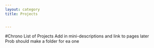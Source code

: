 ```yaml
---
layout: category
title: Projects


---
```


#Chrono List of Projects
Add in mini-descriptions and link to pages later
Prob should make a folder for ea one

